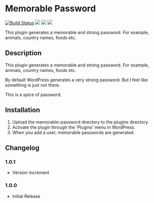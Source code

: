 # Memorable Password

[![Build Status](https://travis-ci.org/ko31/memorable-password.svg)](https://travis-ci.org/ko31/memorable-password)
[![](https://img.shields.io/wordpress/plugin/v/memorable-password.svg)](https://wordpress.org/plugins/memorable-password/)
[![](https://img.shields.io/wordpress/v/memorable-password.svg)](https://wordpress.org/plugins/memorable-password/)
[![](https://ps.w.org/memorable-password/assets/banner-1544x500.png)](https://wordpress.org/plugins/memorable-password/)

This plugin generates a memorable and strong password. For example, animals, country names, foods etc.

## Description

This plugin generates a memorable and strong password. For example, animals, country names, foods etc.

By default WordPress generates a very strong password. But I feel like something is just not there.

This is a spice of password.

## Installation

1. Upload the memorable-password directory to the plugins directory.
2. Activate the plugin through the 'Plugins' menu in WordPress.
3. When you add a user, memorable passwords are generated.

## Changelog

### 1.0.1

* Version increment

### 1.0.0

* Initial Release
